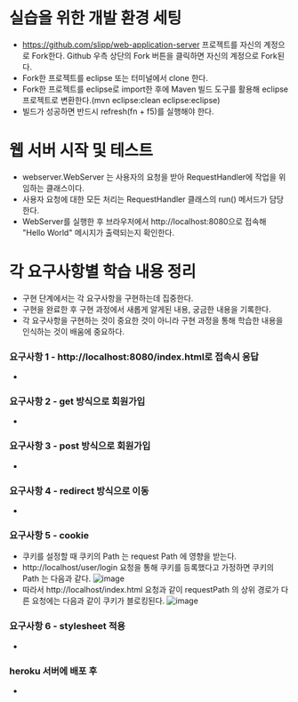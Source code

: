 # 실습을 위한 개발 환경 세팅
* https://github.com/slipp/web-application-server 프로젝트를 자신의 계정으로 Fork한다. Github 우측 상단의 Fork 버튼을 클릭하면 자신의 계정으로 Fork된다.
* Fork한 프로젝트를 eclipse 또는 터미널에서 clone 한다.
* Fork한 프로젝트를 eclipse로 import한 후에 Maven 빌드 도구를 활용해 eclipse 프로젝트로 변환한다.(mvn eclipse:clean eclipse:eclipse)
* 빌드가 성공하면 반드시 refresh(fn + f5)를 실행해야 한다.

# 웹 서버 시작 및 테스트
* webserver.WebServer 는 사용자의 요청을 받아 RequestHandler에 작업을 위임하는 클래스이다.
* 사용자 요청에 대한 모든 처리는 RequestHandler 클래스의 run() 메서드가 담당한다.
* WebServer를 실행한 후 브라우저에서 http://localhost:8080으로 접속해 "Hello World" 메시지가 출력되는지 확인한다.

# 각 요구사항별 학습 내용 정리
* 구현 단계에서는 각 요구사항을 구현하는데 집중한다.
* 구현을 완료한 후 구현 과정에서 새롭게 알게된 내용, 궁금한 내용을 기록한다.
* 각 요구사항을 구현하는 것이 중요한 것이 아니라 구현 과정을 통해 학습한 내용을 인식하는 것이 배움에 중요하다.

### 요구사항 1 - http://localhost:8080/index.html로 접속시 응답
*

### 요구사항 2 - get 방식으로 회원가입
*

### 요구사항 3 - post 방식으로 회원가입
*

### 요구사항 4 - redirect 방식으로 이동
*

### 요구사항 5 - cookie
* 쿠키를 설정할 때 쿠키의 Path 는 request Path 에 영향을 받는다.
* http://localhost/user/login 요청을 통해 쿠키를 등록했다고 가정하면 쿠키의 Path 는 다음과 같다.
  ![image](https://user-images.githubusercontent.com/28583661/123516210-e5665880-d6d5-11eb-8a0d-eecfc4504834.png)
* 따라서 http://localhost/index.html 요청과 같이 requestPath 의 상위 경로가 다른 요청에는 다음과 같이 쿠키가 블로킹된다.
  ![image](https://user-images.githubusercontent.com/28583661/123516295-5148c100-d6d6-11eb-94ed-94ae51c4fd68.png)


### 요구사항 6 - stylesheet 적용
*

### heroku 서버에 배포 후
* 
